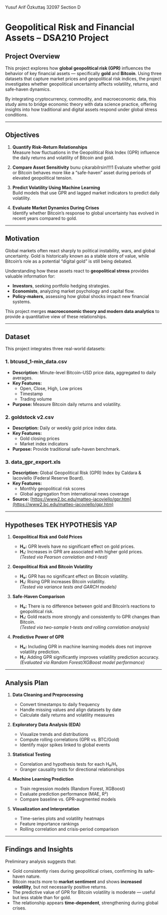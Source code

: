 Yusuf Arif Özkuttaş 32097 Section D
#  Geopolitical Risk and Financial Assets – DSA210 Project

## Project Overview

This project explores how **global geopolitical risk (GPR)** influences the behavior of key financial assets — specifically **gold** and **Bitcoin**. Using three datasets that capture market prices and geopolitical risk indices, the project investigates whether geopolitical uncertainty affects volatility, returns, and safe-haven dynamics.

By integrating cryptocurrency, commodity, and macroeconomic data, this study aims to bridge economic theory with data science practice, offering insights into how traditional and digital assets respond under global stress conditions.

---

## Objectives

1. **Quantify Risk–Return Relationships**  
   Measure how fluctuations in the Geopolitical Risk Index (GPR) influence the daily returns and volatility of Bitcoin and gold.

2. **Compare Asset Sensitivity**  bunu çıkarabilrsin!!!!1
   Evaluate whether gold or Bitcoin behaves more like a “safe-haven” asset during periods of elevated geopolitical tension.

3. **Predict Volatility Using Machine Learning**  
   Build models that use GPR and lagged market indicators to predict daily volatility.

4. **Evaluate Market Dynamics During Crises**  
   Identify whether Bitcoin’s response to global uncertainty has evolved in recent years compared to gold.

---

## Motivation

Global markets often react sharply to political instability, wars, and global uncertainty. Gold is historically known as a stable store of value, while Bitcoin’s role as a potential “digital gold” is still being debated.  

Understanding how these assets react to **geopolitical stress** provides valuable information for:
- **Investors**, seeking portfolio hedging strategies.  
- **Economists**, analyzing market psychology and capital flow.  
- **Policy-makers**, assessing how global shocks impact new financial systems.

This project merges **macroeconomic theory and modern data analytics** to provide a quantitative view of these relationships.

---

## Dataset

This project integrates three real-world datasets:

### **1. btcusd_1-min_data.csv**
- **Description:** Minute-level Bitcoin–USD price data, aggregated to daily averages.
- **Key Features:**
  - Open, Close, High, Low prices  
  - Timestamp  
  - Trading volume  
- **Purpose:** Measure Bitcoin daily returns and volatility.

### **2. goldstock v2.csv**
- **Description:** Daily or weekly gold price index data.
- **Key Features:**
  - Gold closing prices  
  - Market index indicators  
- **Purpose:** Provide traditional safe-haven benchmark.

### **3. data_gpr_export.xls**
- **Description:** Global Geopolitical Risk (GPR) Index by Caldara & Iacoviello (Federal Reserve Board).
- **Key Features:**
  - Monthly geopolitical risk scores  
  - Global aggregation from international news coverage  
- **Source:** [https://www2.bc.edu/matteo-iacoviello/gpr.htm](https://www2.bc.edu/matteo-iacoviello/gpr.htm)

---

## Hypotheses TEK HYPOTHESİS YAP

1. **Geopolitical Risk and Gold Prices**  
   - **H₀:** GPR levels have no significant effect on gold prices.  
   - **H₁:** Increases in GPR are associated with higher gold prices.  
   *(Tested via Pearson correlation and t-test)*

2. **Geopolitical Risk and Bitcoin Volatility**  
   - **H₀:** GPR has no significant effect on Bitcoin volatility.  
   - **H₁:** Rising GPR increases Bitcoin volatility.  
   *(Tested via variance tests and GARCH models)*

3. **Safe-Haven Comparison**  
   - **H₀:** There is no difference between gold and Bitcoin’s reactions to geopolitical risk.  
   - **H₁:** Gold reacts more strongly and consistently to GPR changes than Bitcoin.  
   *(Tested via two-sample t-tests and rolling correlation analysis)*

4. **Predictive Power of GPR**  
   - **H₀:** Including GPR in machine learning models does not improve volatility prediction.  
   - **H₁:** Adding GPR significantly improves volatility prediction accuracy.  
   *(Evaluated via Random Forest/XGBoost model performance)*

---

## Analysis Plan

1. **Data Cleaning and Preprocessing**  
   - Convert timestamps to daily frequency  
   - Handle missing values and align datasets by date  
   - Calculate daily returns and volatility measures  

2. **Exploratory Data Analysis (EDA)**  
   - Visualize trends and distributions  
   - Compute rolling correlations (GPR vs. BTC/Gold)  
   - Identify major spikes linked to global events  

3. **Statistical Testing**  
   - Correlation and hypothesis tests for each H₀/H₁  
   - Granger causality tests for directional relationships  

4. **Machine Learning Prediction**  
   - Train regression models (Random Forest, XGBoost)  
   - Evaluate prediction performance (MAE, R²)  
   - Compare baseline vs. GPR-augmented models  

5. **Visualization and Interpretation**  
   - Time-series plots and volatility heatmaps  
   - Feature importance rankings  
   - Rolling correlation and crisis-period comparison  

---

## Findings and Insights

Preliminary analysis suggests that:
- Gold consistently rises during geopolitical crises, confirming its safe-haven nature.  
- Bitcoin reacts more to **market sentiment** and shows **increased volatility**, but not necessarily positive returns.  
- The predictive value of GPR for Bitcoin volatility is moderate — useful but less stable than for gold.  
- The relationship appears **time-dependent**, strengthening during global crises.

